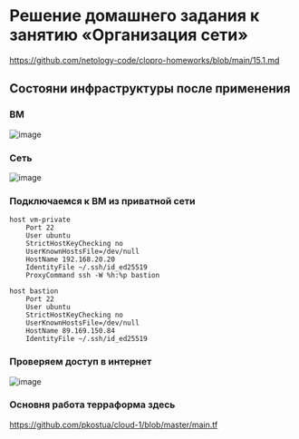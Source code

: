 # Решение домашнего задания к занятию «Организация сети»
https://github.com/netology-code/clopro-homeworks/blob/main/15.1.md

## Состояни инфраструктуры после применения
### ВМ
![image](https://github.com/user-attachments/assets/2eaa701f-cc65-4aca-8a23-5a8cfff44306)
### Сеть
![image](https://github.com/user-attachments/assets/628e00e0-bca2-459a-ab07-2fdf561e8a96)

### Подключаемся к ВМ из приватной сети
```
host vm-private
    Port 22
    User ubuntu
    StrictHostKeyChecking no
    UserKnownHostsFile=/dev/null
    HostName 192.168.20.20
    IdentityFile ~/.ssh/id_ed25519
    ProxyCommand ssh -W %h:%p bastion

host bastion
    Port 22
    User ubuntu
    StrictHostKeyChecking no
    UserKnownHostsFile=/dev/null
    HostName 89.169.150.84
    IdentityFile ~/.ssh/id_ed25519
```

### Проверяем доступ в интернет
![image](https://github.com/user-attachments/assets/36f83cee-6da0-48e6-a4d6-e39b47bde5ce)

### Основня работа терраформа здесь
https://github.com/pkostua/cloud-1/blob/master/main.tf

